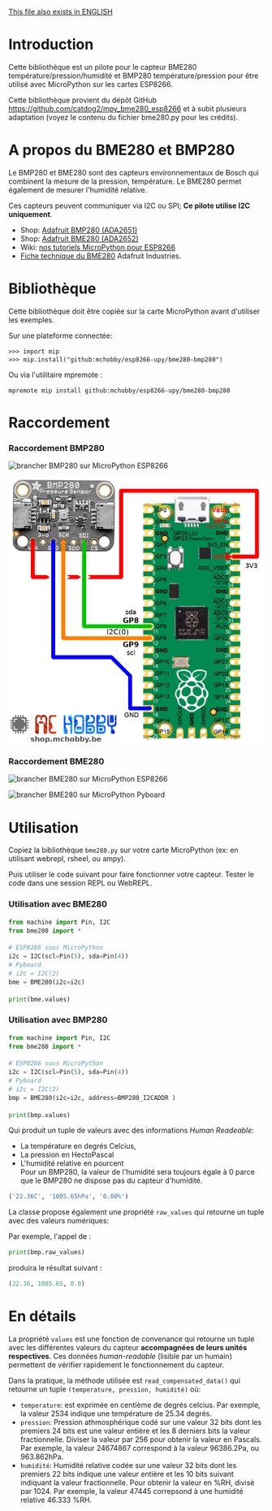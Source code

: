 [This file also exists in ENGLISH](readme_ENG.md)

# Introduction
Cette bibliothèque est un pilote pour le capteur BME280 température/pression/humidité et BMP280 température/pression pour être utilisé avec MicroPython sur les cartes ESP8266.

Cette bibliothèque provient du dépôt GitHub https://github.com/catdog2/mpy_bme280_esp8266 et à subit plusieurs adaptation (voyez le contenu du fichier bme280.py pour les crédits).

# A propos du BME280 et BMP280

Le BMP280 et BME280 sont des capteurs environnementaux de Bosch qui combinent la mesure de la pression, température. Le BME280 permet également de mesurer l'humidité relative.

Ces capteurs peuvent communiquer via I2C ou SPI; __Ce pilote utilise I2C uniquement__.

* Shop: [Adafruit BMP280 (ADA2651)](http://shop.mchobby.be/product.php?id_product=1118)
* Shop: [Adafruit BME280 (ADA2652)](http://shop.mchobby.be/product.php?id_product=684)
* Wiki: [nos tutoriels MicroPython pour ESP8266](https://wiki.mchobby.be/index.php?title=MicroPython-Accueil#ESP8266_en_MicroPython)
* [Fiche technique du BME280](https://www.adafruit.com/datasheets/BST-BME280_DS001-10.pdf) Adafruit Industries.

# Bibliothèque

Cette bibliothèque doit être copiée sur la carte MicroPython avant d'utiliser les exemples.

Sur une plateforme connectée:

```
>>> import mip
>>> mip.install("github:mchobby/esp8266-upy/bme280-bmp280")
```

Ou via l'utilitaire mpremote :

```
mpremote mip install github:mchobby/esp8266-upy/bme280-bmp280
```

# Raccordement

### Raccordement BMP280 ###
![brancher BMP280 sur MicroPython ESP8266](docs/_static/bmp280_bb.jpg)

![brancher BMP280 sur Raspberry-Pi Pico](docs/_static/bmp280-to-pico.jpg)

### Raccordement BME280 ###
![brancher BME280 sur MicroPython ESP8266](docs/_static/bme280_bb.jpg)

![brancher BME280 sur MicroPython Pyboard](docs/_static/bme280_pyboard.jpg)

# Utilisation
Copiez la bibliothèque `bme280.py` sur votre carte MicroPython (ex: en utilisant webrepl, rsheel, ou ampy).

Puis utiliser le code suivant pour faire fonctionner votre capteur. Tester le code dans une session REPL ou WebREPL.

### Utilisation avec BME280 ###

``` python
from machine import Pin, I2C
from bme280 import *

# ESP8266 sous MicroPython
i2c = I2C(scl=Pin(5), sda=Pin(4))
# Pyboard
# i2c = I2C(2)
bme = BME280(i2c=i2c)

print(bme.values)
```

### Utilisation avec BMP280 ###

``` python
from machine import Pin, I2C
from bme280 import *

# ESP8266 sous MicroPython
i2c = I2C(scl=Pin(5), sda=Pin(4))
# Pyboard
# i2c = I2C(2)
bmp = BME280(i2c=i2c, address=BMP280_I2CADDR )

print(bmp.values)
```

Qui produit un tuple de valeurs avec des informations _Human Readeable_:
* La température en degrés Celcius,
* La pression en HectoPascal
* L'humidité relative en pourcent<br />Pour un BMP280, la valeur de l'humidité sera toujours égale à 0 parce que le BMP280 ne dispose pas du capteur d'humidité.

``` python
('22.36C', '1005.65hPa', '0.00%')
```

La classe propose également une propriété `raw_values` qui retourne un tuple avec des valeurs numériques:

Par exemple, l'appel de :

``` python
print(bmp.raw_values)
```

produira le résultat suivant :

``` python
(22.36, 1005.65, 0.0)
```

# En détails

La propriété `values` est une fonction de convenance qui retourne un tuple avec les différentes valeurs du capteur __accompagnées de leurs unités respectives__. Ces données  _human-readable_ (lisible par un humain) permettent de vérifier rapidement le fonctionnement du capteur.

Dans la pratique, la méthode utilisée est `read_compensated_data()` qui retourne un tuple `(temperature, pression, humidité)` où:

* `temperature`:  est exprimée en centième de degrés celcius. Par exemple, la valeur 2534 indique une température de 25.34 degrés.
* `pression`: Pression athmosphérique codé sur une valeur 32 bits dont les premiers 24 bits est une valeur entière et les 8 derniers bits la valeur fractionnelle. Diviser la valeur par 256 pour obtenir la valeur en Pascals. Par exemple, la valeur 24674867 correspond à la valeur 96386.2Pa, ou 963.862hPa.
* `humidité`: Humidité relative codée sur une valeur 32 bits dont les premiers 22 bits indique une valeur entière et les 10 bits suivant indiquant la valeur fractionnelle. Pour obtenir la valeur en %RH, divisé par 1024. Par exemple, la valeur 47445 correpsond à une humidité relative 46.333 %RH.
